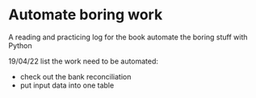# Automate boring work
A reading and practicing log for the book automate the boring stuff with Python

19/04/22
list the work need to be automated:
- check out the bank reconciliation
- put input data into one table


